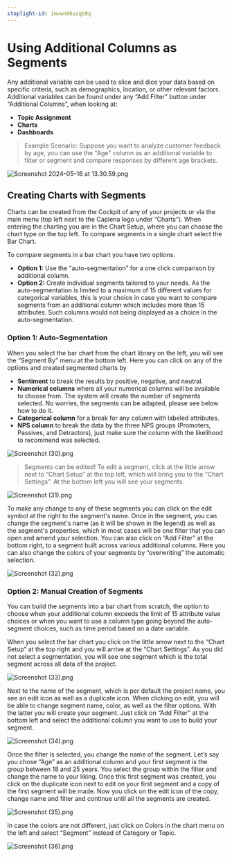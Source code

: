 ```yaml
---
stoplight-id: 1mvwn66uzqb9q
---
```


# Using Additional Columns as Segments

Any additional variable can be used to slice and dice your data based on specific criteria, such as demographics, location, or other relevant factors. Additional variables can be found under any “Add Filter” button under “Additional Columns”, when looking at:

- **Topic Assignment**
- **Charts**
- **Dashboards**

<!-- theme: info -->
>Example Scenario:
>Suppose you want to analyze customer feedback by age, you can use the "Age" column as an additional variable to filter or segment and compare responses by different age brackets.

![Screenshot 2024-05-16 at 13.30.59.png](<../assets/images/Screenshot 2024-05-16 at 13.30.59.png>)



## Creating Charts with Segments

Charts can be created from the Cockpit of any of your projects or via the main menu (top left next to the Caplena logo under “Charts”). When entering the charting you are in the Chart Setup, where you can choose the chart type on the top left. To compare segments in a single chart select the Bar Chart.

To compare segments in a bar chart you have two options.

- **Option 1:** Use the “auto-segmentation” for a one click comparison by additional column.
- **Option 2:** Create individual segments tailored to your needs. As the auto-segmentation is limited to a maximum of 15 different values for categorical variables, this is your choice in case you want to compare segments from an additional column which includes more than 15 attributes. Such columns would not being displayed as a choice in the auto-segmentation.

### Option 1: Auto-Segmentation

When you select the bar chart from the chart library on the left, you will see the “Segment By” menu at the bottom left. Here you can click on any of the options and created segmented charts by
- **Sentiment** to break the results by positive, negative, and neutral.
- **Numerical columns** where all your numerical columns will be available to choose from. The system will create the number of segments selected. No worries, the segments can be adapted, please see below how to do it.
- **Categorical column** for a break for any column with labeled attributes.
- **NPS column** to break the data by the three NPS groups (Promoters, Passives, and Detractors), just make sure the column with the likelihood to recommend was selected.

![Screenshot (30).png](<../assets/images/Screenshot (30).png>)

<!-- theme: info -->
>Segments can be edited!
>To edit a segment, click at the little arrow next to “Chart Setup” at the top left, which will bring you to the “Chart Settings”. At the bottom left you will see your segments.

![Screenshot (31).png](<../assets/images/Screenshot (31).png>)

To make any change to any of these segments you can click on the edit symbol at the right to the segment's name.
 Once in the segment, you can change the segment's name (as it will be shown in the legend) as well as the segment's properties, which in most cases will be one filter that you can open and amend your selection. 
 You can also click on “Add Filter” at the bottom right, to a segment built across various additional columns. Here you can also change the colors of your segments by “overwriting” the automatic selection.

![Screenshot (32).png](<../assets/images/Screenshot (32).png>)

### Option 2: Manual Creation of Segments

You can build the segments into a bar chart from scratch, the option to choose when your additional column exceeds the limit of 15 attribute value choices or when you want to use a column type going beyond the auto-segment choices, such as time period based on a date variable.

When you select the bar chart you click on the little arrow next to the “Chart Setup” at the top right and you will arrive at the “Chart Settings”. As you did not select a segmentation, you will see one segment which is the total segment across all data of the project.

![Screenshot (33).png](<../assets/images/Screenshot (33).png>)

Next to the name of the segment, which is per default the project name, you see an edit icon as well as a duplicate icon. When clicking on edit, you will be able to change segment name, color, as well as the filter options. With the latter you will create your segment. Just click on “Add Filter” at the bottom left and select the additional column you want to use to build your segment.

![Screenshot (34).png](<../assets/images/Screenshot (34).png>)

Once the filter is selected, you change the name of the segment. Let’s say you chose “Age” as an additional column and your first segment is the group between 18 and 25 years. You select the group within the filter and change the name to your liking. Once this first segment was created, you click on the duplicate icon next to edit on your first segment and a copy of the first segment will be made. Now you click on the edit icon of the copy, change name and filter and continue until all the segments are created.

![Screenshot (35).png](<../assets/images/Screenshot (35).png>)

In case the colors are not different, just click on Colors in the chart menu on the left and select “Segment” instead of Category or Topic.

![Screenshot (36).png](<../assets/images/Screenshot (36).png>) 


